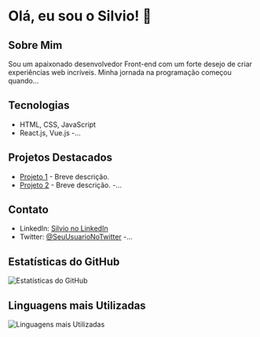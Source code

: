 # Olá, eu sou o Silvio! 👋

## Sobre Mim

Sou um apaixonado desenvolvedor Front-end com um forte desejo de criar experiências web incríveis. Minha jornada na programação começou quando...

## Tecnologias

- HTML, CSS, JavaScript
- React.js, Vue.js
  -...

## Projetos Destacados

- [Projeto 1](link_do_projeto_1) - Breve descrição.
- [Projeto 2](link_do_projeto_2) - Breve descrição.
  -...

## Contato

- LinkedIn: [Silvio no LinkedIn](link_do_seu_linkedin)
- Twitter: [@SeuUsuarioNoTwitter](link_do_seu_twitter)
  -...

## Estatísticas do GitHub

![Estatísticas do GitHub](https://github-readme-stats.vercel.app/api?username=seu_nome_de_usuário&show_icons=true&hide_border=true)

## Linguagens mais Utilizadas

![Linguagens mais Utilizadas](https://github-readme-stats.vercel.app/api/top-langs/?username=seu_nome_de_usuário&layout=compact&hide_border=true)
